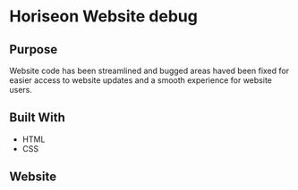 # Horiseon Website debug

## Purpose
Website code has been streamlined and bugged areas haved been fixed for easier access to website updates and a smooth experience for website users.

## Built With
* HTML
* CSS

## Website


